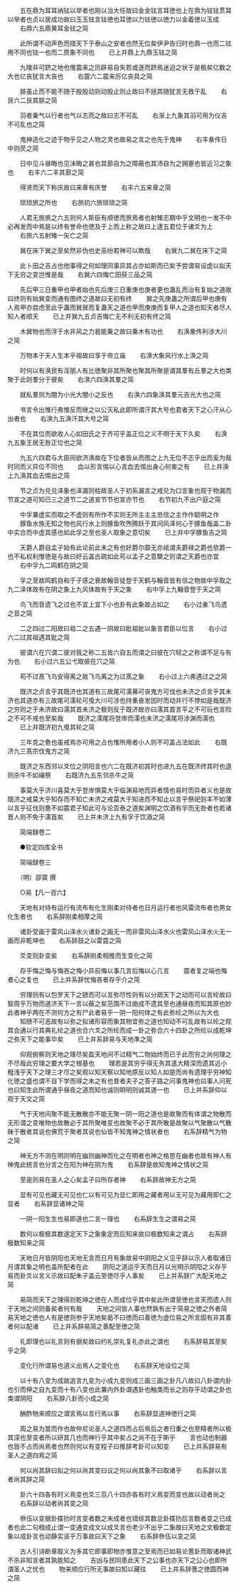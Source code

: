 <!-- { "loadSidebar": true } -->
　　五在鼎为耳耳纳铉以举者也刚以当大任故曰金金铉言耳徳也上在鼎为铉铉贯耳以举者也贞以居成功故曰玉玉铉言铉徳也耳徳以力铉徳以徳力以金着徳以玉成
　　右鼎六五鼎黄耳金铉之简

　　此所谓不动声色而措天下于泰山之安者也然无位矣伊尹告归时也鼎一也而二铉用不同也铉一也而二质象不同也
　　已上并鼎上九鼎玉铉之简

　　九陵非可跻之地也惟震来之厉辟易自失若或逐而跻焉迷迫之状于是极矣亿数之大也亿丧犹言大丧也
　　右震六二震来厉亿丧具之简

　　腓虽止而不能不随于股股动则动股止则止故曰不拯其随犹言无救于乱
　　右艮六二艮其腓之简

　　羽者乗气以行者也气以志而之故曰志不可乱
　　右渐上九象其羽可用为仪吉不可乱也之简

　　鬼神造化之迹于物乎见之人物之灵也故易之言之也先于鬼神
　　右丰彖传日中则昃之简

　　日中见斗昼晦也见沬晦之甚也其蔀自为之障蔽也其沛自为之拥塞也皆近习之象也
　　右丰六二丰其蔀之简

　　得贤而天下称庆故曰来章有庆誉
　　右丰六五来章之简

　　琐琐旅之所也
　　右旅初六旅琐琐之简

　　人君无旅旅之六五则何人斯臣有顺徳而旅焉者也射雉志期中乎文明也一发不中必再发而中焉是以终有誉命也徳及于上而上称之故曰上逮五君位于诸爻为上
　　右旅六五射雉一矢亡之简

　　巽在床下巽之至矣然非伪也史巫纷若神可以欺哉
　　右巽九二巽在床下之简

　　此卜田之吉占也他事得之何如理同事异其占亦如斯而已矣予尝谓易设虚以拟天下无穷之变岂惟是哉
　　右巽六四悔亡田获三品之简

　　先后甲三日重甲也甲者始也先后庚三日重庚也庚者更也蛊乱而治有复始之道故曰终则有始巽变而通有图终之道故曰无初有终
　　巽之先庚蛊之所谓后甲也庚有人焉甲亦尝虑至此乎蛊而巽巽而复蛊天之道也甲而庚庚而复甲人之道也知天者尽人知人者顺天
　　已上并巽九五贞吉悔亡无不利无初有终之简

　　木巽物也而浮于水非风之力曷能乗之故曰乗木有功也
　　右涣彖传利涉大川之简

　　万物本于天人生本乎祖故曰享于帝立庙
　　右涣大象风行水上涣之简

　　时何以有涣民有淫朋人有比徳聚非其所聚也聚其所聚是谓其羣有丘羣之大也类聚于此则羣分于彼矣
　　右涣六四涣其羣之简

　　就私羣则为闇为小光大闇小之反也
　　右涣六四象涣其羣元吉光大也之简

　　书言令出惟行弗惟反而继之以公灭私此即所谓汗其大号也君者天下之心汗从心出者也
　　右涣九五涣汗其大号之简

　　不在其位而欲收人心如田氏之于齐可乎盖正位之义不明于天下久矣
　　右涣九五象王居无咎正位也之简

　　九五六四君与大臣同欲济涣故在下位者皆从而图之上九无位不志乎出而奚为哉时同而义异位不同也
　　血以形言惕以心言血去惕出身心何害之有
　　已上并涣上九涣其血去惕出之简

　　节之贞为兑兑泽象也泽漏则枯故圣人于初系漏言之戒兑为口言象也观于物漏而节宣之道可知已三之道节二之道宣节节也宣亦节也
　　右节初九不出户庭之简

　　中孚兼虚实而取之不虚则有所作不实则无所主主主忠信之主作作聪明之作
　　豚鱼水族无知之物也风行水上则豚鱼吹喣腾跃于其间风泽何心于豚鱼哉盖二卦中实合而中虚其感也如此孚之至也圣人取象之意切矣
　　已上并中孚豚鱼吉之简

　　天爵人爵自孟子始有此论前此未之有也好爵尔靡无亦祗谓夫爵禄之爵也欤爵一也不私权利惟徳是与故曰好云盖古疏如此苟以孟子之意槩之则谓之天爵也亦宜
　　右中孚九二鸣鹤在阴之简

　　孚之至故鸣鹤自和于子感之衰故翰音徒登于天鹤与翰音皆有信之物故中孚取之九二泽体故有在阴之象上九风体故有于天之象
　　右中孚上九翰音登于天之简

　　鸟飞而音遗飞之过也不宜上宜下小也卦有此象故占如之
　　右小过彖飞鸟遗之音之简

　　二之四过二阳故曰祖二之五遇一阴故曰妣祖妣以象言君臣以位言
　　右小过六二过其祖遇其妣之简

　　彼谓六在穴谓二彼对我之称二五皆六自五而谓之曰彼在穴轻之之称谓不足与有为也
　　右小过六五公弋取彼在穴之简

　　苟不过髙飞鸟安得离之故飞鸟离之为过髙之象
　　右小过上六弗遇过之之简

　　既济之贞言乎其既济也其道有三故尾可濡茀可丧鬼方可伐也未济之贞言乎其未济也其道亦有三故尾可濡轮可曵大川可涉也持重奋发因时而动并行不悖如是哉既济之穷则之于未济故曰濡其首未济之极则反于既济故亦曰濡其首言平之不可玩也言险之不可不戒也至矣哉
　　既济之濡尾将登岸而濡也未济之濡尾将涉渊而濡也
　　已上并既济初九曵其轮之简

　　三年克之惫也虽戒焉亦可用之占也惟所用者小人则不可盖占法如此
　　右既济九三髙宗伐鬼方之简

　　既济之东西邻以爻位之阴阳言也六二在既济初其时也进九五在既济终其时也退则杀牛不如禴祭
　　右既济九五东邻杀牛之简

　　事莫大乎济川喜莫大乎登岸惧莫大乎临渊易地而异者情也易时而异者义也是故既济之戒莫大乎知存而不知亡未济之戒莫大于知进而不知止以言乎祭祀则丰不如薄以言乎征伐则惫不如震君子知此可与论否泰之道矣渊明之饮酒有孚而无咎者也若诸晋人则不免于濡首矣
　　已上并未济上九有孚于饮酒之简

　　简端録卷二

　　●钦定四库全书

　　简端録卷三

　　（明）邵寳 撰

　　○易【凡一百六】

　　天地有对待有运行有流布有化生刚柔对待者也日月运行者也风雷流布者也男女化生者也
　　右系辞刚柔相摩之简

　　诸卦受画于雷风山泽水火诸卦之画无一而非雷风山泽水火也雷风山泽水火无一画而非乾坤也
　　右系辞鼓之以雷霆之简

　　爻变则卦变矣
　　右系辞刚柔相推而生变化之简

　　存乎悔之悔与悔吝之悔小异前悔以事几言后悔以心几言
　　震者复之端也悔者心之复也
　　已上并系辞忧悔吝者存乎介之简

　　穷理则有以包罗天下之赜而可以言弥尽性则有以分疏天下之动而可以言纶故曰智周乎万物而道济天下一言以蔽之矣范围不过曲成不遗其至也通昼夜而知其原也妙此者神乎两在不测何方之有尸此者易乎一阴一阳何体之有此弥纶之所以为大也
　　知赜不可恶故有以弥之拟诸形容而象其物宜弥之道也知动不可乱故有以纶之观其会通以行其典礼纶之道也合六爻之所纶而成一卦之弥合六十四卦之所纶以成乾坤之弥天下之能事毕矣
　　已上并系辞易与天地凖之简

　　仰观俯察则天地之理尽矣盈天地间不过精气二物始终而已于此而穷之尚何理之不尽哉此穷理之要大学之根基也
　　理若是其穷乎得无务其逺大精深而遗其近小粗浅乎天下之理三才尽之矣观以知天察以知地原反以知人如是而尚有遗理乎穷神知化徳之盛也谓不自下学而得之未之有也昔者夫子之答子路之问事鬼神也曰事人问死也曰知生此所谓通乎昼夜之道而知也诚则眀明则诚其道一也
　　已上并系辞仰以观于天文之简

　　气于天地间聚不能无散散亦不能无聚一阴一阳之道也是故聚而有体谓之物散而无形谓之变唯物也故散必于其所聚唯变也故聚不必于其所散是故聚以气聚散以气散昧于散者其说也佛荒于聚者其说也仙皆不知鬼神之情状者也
　　右系辞精气为物之简

　　神无方不测在明则明在幽则幽神而化之在明者也神之格思在幽者也故有神人有神鬼此统言也分言之在阳为神在阴为鬼
　　右系辞是故知鬼神之情状之简

　　至是则易在圣人之心矣孟子曰所存者神
　　右系辞故神无方之简

　　显有可见也藏无可见也仁以有可见为显仁即用之藏者用以无可见为藏用即仁之显者
　　右系辞显诸神之简

　　一阴一阳生生也易即道也二言一理也
　　右系辞生生之谓易之简

　　数何以极极其数遂定天下之象象定而后知来故曰极数知来之谓占
　　右系辞极数知来之简

　　天地日月皆阴阳也天地无言而日月有象故易中阴阳之义见乎辞以示人者取诸日月谓其象之明也盖所配者在此
　　阴阳之道运乎天而日月以光明示阴阳之义存乎易而卦爻以言义示故曰配朱子盖云至徳尽乎人事矣
　　已上并系辞广大配天地之简

　　易简而天下之理得则乾坤之徳在人而成位乎其中矣此所谓至徳也言天而遗人则于天地之间则备矣者何有哉
　　天地之间皆人事也然孰有出于简易之徳之外者简易天地之徳也人有是徳则参乎天地矣曷不曰徳而曰善徳为虚位易之所言固有非其善者何以配诸
　　已上并系辞易简之善配至徳之简

　　礼即理也以礼言则有据矣故曰约礼崇礼复礼亦此之谓也
　　右系辞易其至矣乎之简

　　变化行所谓易也道义出焉人之变化也
　　右系辞天地设位之简

　　以十有八变为成故追言九变为小成九变则成三画三画之卦凡八故曰八卦谓内卦也引而伸之自九变而十有八变也此兼内外卦谓遇卦也触类而长之则存乎动谓之卦也类谓阴阳
　　右系辞八卦而小成之简

　　酬酢物来顺应之谓言焉以言行焉以事
　　右系辞显道神徳行之简

　　周之易为筮而作也故仲尼论圣人之道四而占后焉后之者归重之也至精者所以极其深也至变者所以研其几也而神行乎其中矣占之尚不在于斯乎
　　言也动也制器也皆不占而尚焉者也然则何以有变程子曰推辞考卦可以知变
　　已上并系辞易有圣人之道四焉之简

　　何以尚其辞曰拟之何以尚其变曰议之何以尚其象不曰取诸乎
　　右系辞以言者尚其辞之简

　　卦六十四各有时义焉变也爻三百八十四亦各有时义焉变而变也故以动者尚之
　　右系辞以动者尚其变之简

　　叅伍以变据卦揲扐时言变者数之未成者也错综其数总卦揲扐后言数者变之已成者也此二句相成止谓一变通变成文以成爻言也老少不出乎二象故曰天地之文极数定象以成卦言也动静实该乎万事故曰天下之象
　　右系辞叅伍以变之简

　　古人引诗断章取义为多其它即事即物亦惟意之至焉而已如易论蓍卦而取诸神武不杀非知言者其孰能知之
　　吉凶与民同患此天下之公事也亦天下之公心也即所谓圣人之忧也
　　物来顺应行所无事故曰知以藏往
　　已上并系辞蓍之徳圆而神之简

